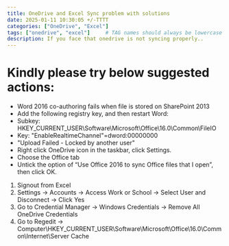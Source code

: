 ```yaml
---
title: OneDrive and Excel Sync problem with solutions
date: 2025-01-11 10:30:05 +/-TTTT
categories: ["OneDrive", "Excel"]
tags: ["onedrive", "excel"]     # TAG names should always be lowercase
description: If you face that onedrive is not syncing properly..
---
```


# Kindly please try below suggested actions:
-	Word 2016 co-authoring fails when file is stored on SharePoint 2013
-	Add the following registry key, and then restart Word:
  -	Subkey: HKEY_CURRENT_USER\Software\Microsoft\Office\16.0\Common\FileIO
  - Key: "EnableRealtimeChannel"=dword:00000000
-	"Upload Failed - Locked by another user"
-	Right click OneDrive icon in the taskbar, click Settings.
-	Choose the Office tab
-	Untick the option of “Use Office 2016 to sync Office files that I open”, then click OK.

1. Signout from Excel
2. Settings -> Accounts -> Access Work or School -> Select User and Disconnect -> Click Yes
3. Go to Credential Manager -> Windows Credentials -> Remove All OneDrive Credentials 
4. Go to Regedit -> Computer\HKEY_CURRENT_USER\Software\Microsoft\Office\16.0\Common\Internet\Server Cache

